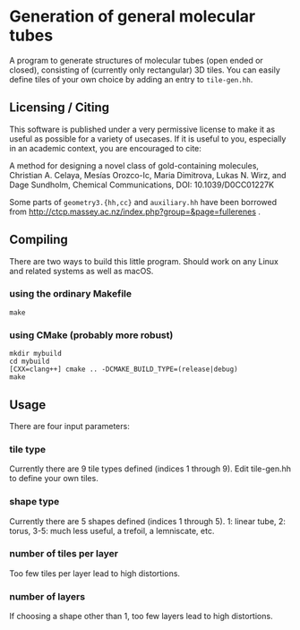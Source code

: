 # Generation of general molecular tubes

A program to generate structures of molecular tubes (open ended or closed),
consisting of (currently only rectangular) 3D tiles.  You can easily define
tiles of your own choice by adding an entry to `tile-gen.hh`.

## Licensing / Citing

This software is published under a very permissive license to make it as useful
as possible for a variety of usecases.  If it is useful to you, especially in
an academic context, you are encouraged to cite:

A method for designing a novel class of gold-containing molecules,
Christian A. Celaya, Mesías Orozco-Ic, Maria Dimitrova, Lukas N. Wirz, and Dage Sundholm,
Chemical Communications,
DOI: 10.1039/D0CC01227K

Some parts of `geometry3.{hh,cc}` and `auxiliary.hh` have been borrowed from
http://ctcp.massey.ac.nz/index.php?group=&page=fullerenes .


## Compiling

There are two ways to build this little program.  Should work on any Linux and
related systems as well as macOS.

### using the ordinary Makefile

```
make
```

### using CMake (probably more robust)

```
mkdir mybuild
cd mybuild
[CXX=clang++] cmake .. -DCMAKE_BUILD_TYPE=(release|debug)
make
```
## Usage

There are four input parameters:

### tile type

Currently there are 9 tile types defined (indices 1 through 9).  Edit tile-gen.hh to define
your own tiles.

### shape type

Currently there are 5 shapes defined (indices 1 through 5).  1: linear tube, 2:
torus, 3-5:  much less useful, a trefoil, a lemniscate, etc.

### number of tiles per layer

Too few tiles per layer lead to high distortions.

### number of layers

If choosing a shape other than 1, too few layers lead to high distortions.

